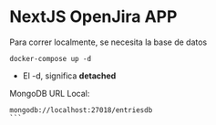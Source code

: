 # NextJS OpenJira APP

Para correr localmente, se necesita la base de datos

```
docker-compose up -d
```

- El -d, significa **detached**

MongoDB URL Local:

````
mongodb://localhost:27018/entriesdb
```
````
